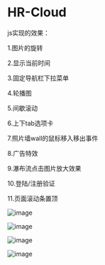 # HR-Cloud

js实现的效果：

1.图片的旋转

2.显示当前时间

3.固定导航栏下拉菜单

4.轮播图

5.间歇滚动

6.上下tab选项卡

7.照片墙wall的鼠标移入移出事件

8.广告特效

9.瀑布流点击图片放大效果

10.登陆/注册验证

11.页面滚动条置顶

![image](https://github.com/AmShadows/HR-Cloud/blob/master/screen/1.jpg)

![image](https://github.com/AmShadows/HR-Cloud/blob/master/screen/2.jpg)

![image](https://github.com/AmShadows/HR-Cloud/blob/master/screen/1531623677(1).jpg)

![image](https://github.com/AmShadows/HR-Cloud/blob/master/screen/4.jpg)
